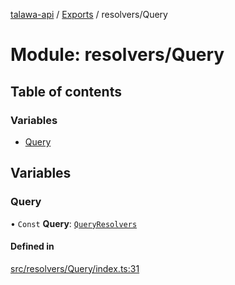 [talawa-api](../README.md) / [Exports](../modules.md) / resolvers/Query

# Module: resolvers/Query

## Table of contents

### Variables

- [Query](resolvers_Query.md#query)

## Variables

### Query

• `Const` **Query**: [`QueryResolvers`](types_generatedGraphQLTypes.md#queryresolvers)

#### Defined in

[src/resolvers/Query/index.ts:31](https://github.com/PalisadoesFoundation/talawa-api/blob/0075fca/src/resolvers/Query/index.ts#L31)
